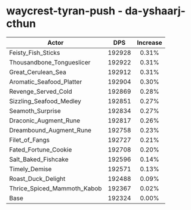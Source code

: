 # waycrest-tyran-push - da-yshaarj-cthun
| Actor | DPS | Increase |
|---|:---:|:---:|
|Feisty_Fish_Sticks|192928|0.31%|
|Thousandbone_Tongueslicer|192922|0.31%|
|Great_Cerulean_Sea|192912|0.31%|
|Aromatic_Seafood_Platter|192904|0.30%|
|Revenge_Served_Cold|192869|0.28%|
|Sizzling_Seafood_Medley|192851|0.27%|
|Seamoth_Surprise|192834|0.27%|
|Draconic_Augment_Rune|192817|0.26%|
|Dreambound_Augment_Rune|192758|0.23%|
|Filet_of_Fangs|192727|0.21%|
|Fated_Fortune_Cookie|192708|0.20%|
|Salt_Baked_Fishcake|192596|0.14%|
|Timely_Demise|192571|0.13%|
|Roast_Duck_Delight|192488|0.09%|
|Thrice_Spiced_Mammoth_Kabob|192367|0.02%|
|Base|192324|0.00%|
